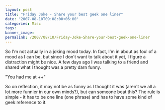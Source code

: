 ```yaml
---
layout: post
title: "Friday Joke - Share your best geek one liner"
date: "2007-08-10T09:08:00+06:00"
categories: Misc 
tags: 
banner_image: 
permalink: /2007/08/10/Friday-Joke-Share-your-best-geek-one-liner
---
```


So I'm not actually in a joking mood today. In fact, I'm in about as foul of a mood as I can be, but since I don't want to talk about it yet, I figure a distraction might be nice. A few days ago I was talking to a friend and shared what I thought was a pretty darn funny. 

"You had me at ++"

So on reflection, it may not be as funny as I thought it was (aren't we all a lot more funnier in our own minds?), but can someone beat this? The rule is simple - it has to be one line (one phrase) and has to have some kind of geek reference to it.
